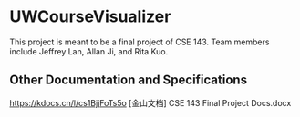 # UWCourseVisualizer

This project is meant to be a final project of CSE 143. Team members include Jeffrey Lan, Allan Ji, and Rita Kuo.

## Other Documentation and Specifications
https://kdocs.cn/l/cs1BjjFoTs5o
[金山文档] CSE 143 Final Project Docs.docx
